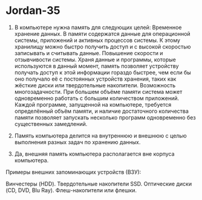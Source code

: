 # Jordan-35

1. В компьютере нужна память для следующих целей:
       Временное хранение данных. В памяти содержатся данные для операционной системы, приложений и активных процессов системы. К этому хранилищу можно быстро получить доступ и с высокой скоростью записывать и считывать данные. 
       Повышение скорости и отзывчивости системы. Храня данные и программы, которые используются в данный момент, память позволяет устройству получать доступ к этой информации гораздо быстрее, чем если бы оно получало её с постоянных устройств хранения, таких как жёсткие диски или твердотельные накопители. 
       Возможность многозадачности. При большем объёме памяти система может одновременно работать с большим количеством приложений. Каждой программе, запущенной на компьютере, требуется определённый объём памяти, и наличие достаточного количества памяти позволяет запускать несколько программ одновременно без существенных замедлений.

2. Память компьютера делится на внутреннюю и внешнюю с целью выполнения разных задач по хранению данных.

3. Да, внешняя память компьютера располагается вне корпуса компьютера.

Примеры внешних запоминающих устройств (ВЗУ):

  Винчестеры (HDD).
  Твердотельные накопители SSD.
  Оптические диски (CD, DVD, Blu Ray).
  Флеш-накопители или флешки.
